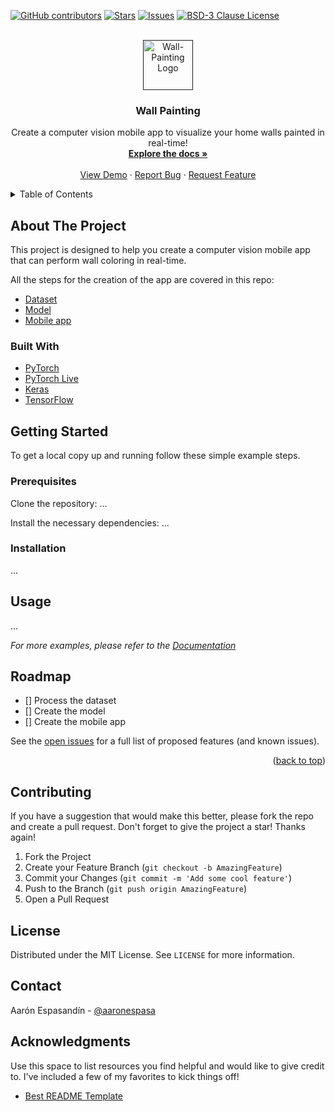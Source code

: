 <div id="top"></div>
<!-- PROJECT SHIELDS -->
<!-- The reference variables can be found at the end of this README file -->

[![GitHub contributors](https://img.shields.io/github/contributors/aaronespasa/Wall-Painting.svg?style=for-the-badge)](https://github.com/aaronespasa/Wall-Painting/graphs/contributors/)
[![Stars](https://img.shields.io/github/stars/aaronespasa/Wall-Painting.svg?style=for-the-badge)](https://github.com/aaronespasa/Wall-Painting/stargazers/)
[![Issues](https://img.shields.io/github/issues/aaronespasa/Wall-Painting.svg?style=for-the-badge)](https://github.com/aaronespasa/Wall-Painting/issues/)
[![BSD-3 Clause License](https://img.shields.io/github/license/aaronespasa/Wall-Painting.svg?style=for-the-badge)](https://github.com/aaronespasa/Wall-Painting/blob/main/LICENSE/)

<!-- PROJECT LOGO -->
<br />
<div align="center">
  <a href="">
    <img src="images/wall-painting-logo.png" alt="Wall-Painting Logo" width="80" height="80">
  </a>

  <h3 align="center">Wall Painting</h3>

  <p align="center">
    Create a computer vision mobile app to visualize your home walls painted in real-time!
    <br />
    <a href=""><strong>Explore the docs »</strong></a>
    <br />
    <br />
    <a href="">View Demo</a>
    ·
    <a href="https://github.com/aaronespasa/Wall-Painting/issues">Report Bug</a>
    ·
    <a href="https://github.com/aaronespasa/Wall-Painting/issues">Request Feature</a>
  </p>
</div>



<!-- TABLE OF CONTENTS -->
<details>
  <summary>Table of Contents</summary>
  <ol>
    <li>
      <a href="#about-the-project">About The Project</a>
      <ul>
        <li><a href="#built-with">Built With</a></li>
      </ul>
    </li>
    <li>
      <a href="#getting-started">Getting Started</a>
      <ul>
        <li><a href="#prerequisites">Prerequisites</a></li>
        <li><a href="#installation">Installation</a></li>
      </ul>
    </li>
    <li><a href="#usage">Usage</a></li>
    <li><a href="#roadmap">Roadmap</a></li>
    <li><a href="#contributing">Contributing</a></li>
    <li><a href="#license">License</a></li>
    <li><a href="#contact">Contact</a></li>
    <li><a href="#acknowledgments">Acknowledgments</a></li>
  </ol>
</details>



<!-- ABOUT THE PROJECT -->
## About The Project

This project is designed to help you create a computer vision mobile app that can perform wall coloring in real-time.

All the steps for the creation of the app are covered in this repo:
* [Dataset]()
* [Model]()
* [Mobile app]()

### Built With

* [PyTorch](https://pytorch.org/)
* [PyTorch Live](https://pytorch.org/live/)
* [Keras](https://keras.io/)
* [TensorFlow](https://www.tensorflow.org/)


<!-- GETTING STARTED -->
## Getting Started

To get a local copy up and running follow these simple example steps.

### Prerequisites

Clone the repository:
...

Install the necessary dependencies:
...

### Installation

...



<!-- USAGE EXAMPLES -->
## Usage

<!-- Use this space to show useful examples of how a project can be used. Additional screenshots, code examples and demos work well in this space. You may also link to more resources. -->

...

_For more examples, please refer to the [Documentation]()_



<!-- ROADMAP -->
## Roadmap

- [] Process the dataset
- [] Create the model
- [] Create the mobile app

See the [open issues](https://github.com/aaronespasa/Wall-Painting/issues) for a full list of proposed features (and known issues).

<p align="right">(<a href="#top">back to top</a>)</p>



<!-- CONTRIBUTING -->
## Contributing

If you have a suggestion that would make this better, please fork the repo and create a pull request. Don't forget to give the project a star! Thanks again!

1. Fork the Project
2. Create your Feature Branch (`git checkout -b AmazingFeature`)
3. Commit your Changes (`git commit -m 'Add some cool feature'`)
4. Push to the Branch (`git push origin AmazingFeature`)
5. Open a Pull Request



<!-- LICENSE -->
## License

Distributed under the MIT License. See `LICENSE` for more information.


<!-- CONTACT -->
## Contact

Aarón Espasandín - [@aaronespasa](https://twitter.com/aaronespasa)


<!-- ACKNOWLEDGMENTS -->
## Acknowledgments

Use this space to list resources you find helpful and would like to give credit to. I've included a few of my favorites to kick things off!

* [Best README Template](https://github.com/othneildrew/Best-README-Template)
